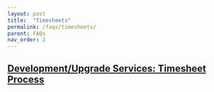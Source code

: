 ```yaml
---
layout: post
title:  "Timesheets"
permalink: /faqs/timesheets/
parent: FAQs
nav_order: 2
---
```



## [Development/Upgrade Services: Timesheet Process](https://docs.google.com/document/d/1KqnbxADfaZDfpLRFZArbMSGy9mLoMW8O4Ez_KMncjuw/edit#heading=h.ma6bjh544zf5)

